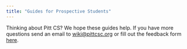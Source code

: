 ```yaml
---
title: "Guides for Prospective Students"
---
```


Thinking about Pitt CS? We hope these guides help. If you have more questions send an email to [wiki@pittcsc.org](mailto:wiki@pittcsc.org) or fill out the feedback form [here](/feedback).
